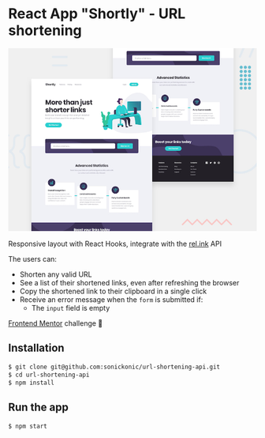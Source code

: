 # React App "Shortly" - URL shortening

![Design preview for the Shortly URL shortening API coding challenge](/src/design/desktop-preview.jpg)

Responsive layout with React Hooks, integrate with the [rel.ink](https://rel.ink) API

The users can:

- Shorten any valid URL
- See a list of their shortened links, even after refreshing the browser
- Copy the shortened link to their clipboard in a single click
- Receive an error message when the `form` is submitted if:
  - The `input` field is empty

[Frontend Mentor](https://www.frontendmentor.io) challenge 🚀

## Installation

    $ git clone git@github.com:sonickonic/url-shortening-api.git
    $ cd url-shortening-api
    $ npm install

## Run the app

    $ npm start 
